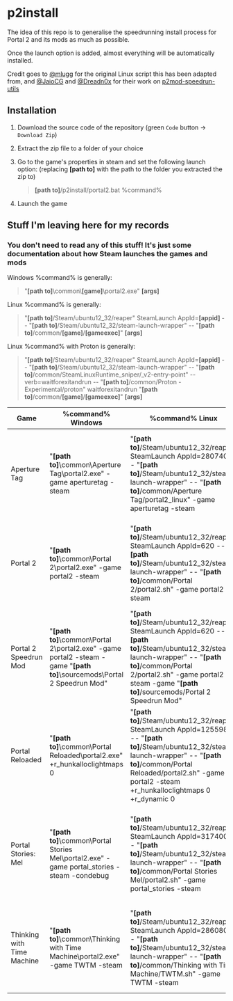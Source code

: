 # p2install

The idea of this repo is to generalise the speedrunning install process for Portal 2 and its mods as much as possible.

Once the launch option is added, almost everything will be automatically installed.

Credit goes to [@mlugg] for the original Linux script this has been adapted from, and [@JaioCG] and [@Dreadn0x] for their work on [p2mod-speedrun-utils]

[@mlugg]: https://github.com/mlugg
[@JaioCG]: https://github.com/JaioCG
[@Dreadn0x]: https://github.com/Dreadn0x
[p2mod-speedrun-utils]: https://github.com/JaioCG/p2mod-speedrun-utils

## Installation

1. Download the source code of the repository (green `Code` button -> `Download Zip`)

2. Extract the zip file to a folder of your choice

3. Go to the game's properties in steam and set the following launch option: (replacing **[path to]** with the path to the folder you extracted the zip to)

    > **[path to]**/p2install/portal2.bat %command%

4. Launch the game

## Stuff I'm leaving here for my records

### You don't need to read any of this stuff! It's just some documentation about how Steam launches the games and mods

Windows %command% is generally:
> "**[path to]**\\common\\**[game]**\\portal2.exe" **[args]**

Linux %command% is generally:
> "**[path to]**/Steam/ubuntu12_32/reaper" SteamLaunch AppId=**[appid]** -- "**[path to]**/Steam/ubuntu12_32/steam-launch-wrapper" -- "**[path to]**/common/**[game]**/**[gameexec]**" **[args]**

Linux %command% with Proton is generally:
> "**[path to]**/Steam/ubuntu12_32/reaper" SteamLaunch AppId=**[appid]** -- "**[path to]**/Steam/ubuntu12_32/steam-launch-wrapper" -- "**[path to]**/common/SteamLinuxRuntime_sniper/_v2-entry-point" --verb=waitforexitandrun -- "**[path to]**/common/Proton - Experimental/proton" waitforexitandrun "**[path to]**/common/**[game]**/**[gameexec]**" **[args]**

|            Game            | %command% Windows                                                                                                      | %command% Linux                                                                                                                                                                                                                                       | %command% Linux Proton
| -------------------------- | ---------------------------------------------------------------------------------------------------------------------- | ----------------------------------------------------------------------------------------------------------------------------------------------------------------------------------------------------------------------------------------------------- | ---
| Aperture Tag               |"**[path to]**\common\Aperture Tag\portal2.exe" -game aperturetag -steam                                                | "**[path to]**/Steam/ubuntu12_32/reaper" SteamLaunch AppId=280740  -- "**[path to]**/Steam/ubuntu12_32/steam-launch-wrapper" -- "**[path to]**/common/Aperture Tag/portal2_linux" -game aperturetag -steam                                            | "**[path to]**/Steam/ubuntu12_32/reaper" SteamLaunch AppId=280740  -- "**[path to]**/Steam/ubuntu12_32/steam-launch-wrapper" -- "**[path to]**/common/SteamLinuxRuntime_sniper/_v2-entry-point" --verb=waitforexitandrun -- "**[path to]**/common/Proton - Experimental/proton" waitforexitandrun "**[path to]**/common/Aperture Tag/portal2.exe" -game aperturetag -steam
| Portal 2                   |"**[path to]**\common\Portal 2\portal2.exe" -game portal2 -steam                                                        | "**[path to]**/Steam/ubuntu12_32/reaper" SteamLaunch AppId=620     -- "**[path to]**/Steam/ubuntu12_32/steam-launch-wrapper" -- "**[path to]**/common/Portal 2/portal2.sh" -game portal2 -steam                                                       | "**[path to]**/Steam/ubuntu12_32/reaper" SteamLaunch AppId=620     -- "**[path to]**/Steam/ubuntu12_32/steam-launch-wrapper" -- "**[path to]**/common/SteamLinuxRuntime_sniper/_v2-entry-point" --verb=waitforexitandrun -- "**[path to]**/common/Proton - Experimental/proton" waitforexitandrun "**[path to]**/common/Portal 2/portal2.exe" -game portal2 -steam
| Portal 2 Speedrun Mod      |"**[path to]**\common\Portal 2\portal2.exe" -game portal2 -steam -game "**[path to]**\sourcemods\Portal 2 Speedrun Mod" | "**[path to]**/Steam/ubuntu12_32/reaper" SteamLaunch AppId=620     -- "**[path to]**/Steam/ubuntu12_32/steam-launch-wrapper" -- "**[path to]**/common/Portal 2/portal2.sh" -game portal2 -steam -game "**[path to]**/sourcemods/Portal 2 Speedrun Mod"| "**[path to]**/Steam/ubuntu12_32/reaper" SteamLaunch AppId=620     -- "**[path to]**/Steam/ubuntu12_32/steam-launch-wrapper" -- "**[path to]**/common/SteamLinuxRuntime_sniper/_v2-entry-point" --verb=waitforexitandrun -- "**[path to]**/common/Proton - Experimental/proton" waitforexitandrun "**[path to]**/common/Portal 2/portal2.exe" -game portal2 -steam -game "**[path to]**/sourcemods/Portal 2 Speedrun Mod"
| Portal Reloaded            |"**[path to]**\common\Portal Reloaded\portal2.exe" +r_hunkalloclightmaps 0                                              | "**[path to]**/Steam/ubuntu12_32/reaper" SteamLaunch AppId=1255980 -- "**[path to]**/Steam/ubuntu12_32/steam-launch-wrapper" -- "**[path to]**/common/Portal Reloaded/portal2.sh" -game portal2 -steam +r_hunkalloclightmaps 0 +r_dynamic 0           | "**[path to]**/Steam/ubuntu12_32/reaper" SteamLaunch AppId=1255980 -- "**[path to]**/Steam/ubuntu12_32/steam-launch-wrapper" -- "**[path to]**/common/SteamLinuxRuntime_sniper/_v2-entry-point" --verb=waitforexitandrun -- "**[path to]**/common/Proton - Experimental/proton" waitforexitandrun "**[path to]**/common/Portal Reloaded/portal2.exe" +r_hunkalloclightmaps 0
| Portal Stories: Mel        |"**[path to]**\common\Portal Stories Mel\portal2.exe" -game portal_stories -steam -condebug                             | "**[path to]**/Steam/ubuntu12_32/reaper" SteamLaunch AppId=317400  -- "**[path to]**/Steam/ubuntu12_32/steam-launch-wrapper" -- "**[path to]**/common/Portal Stories Mel/portal2.sh" -game portal_stories -steam                                      | "**[path to]**/Steam/ubuntu12_32/reaper" SteamLaunch AppId=317400  -- "**[path to]**/Steam/ubuntu12_32/steam-launch-wrapper" -- "**[path to]**/common/SteamLinuxRuntime_sniper/_v2-entry-point" --verb=waitforexitandrun -- "**[path to]**/common/Proton - Experimental/proton" waitforexitandrun "**[path to]**/common/Portal Stories Mel/portal2.exe" -game portal_stories -steam -condebug
| Thinking with Time Machine |"**[path to]**\common\Thinking with Time Machine\portal2.exe" -game TWTM -steam                                         | "**[path to]**/Steam/ubuntu12_32/reaper" SteamLaunch AppId=286080  -- "**[path to]**/Steam/ubuntu12_32/steam-launch-wrapper" -- "**[path to]**/common/Thinking with Time Machine/TWTM.sh" -game TWTM -steam                                           | "**[path to]**/Steam/ubuntu12_32/reaper" SteamLaunch AppId=286080  -- "**[path to]**/Steam/ubuntu12_32/steam-launch-wrapper" -- "**[path to]**/common/SteamLinuxRuntime_sniper/_v2-entry-point" --verb=waitforexitandrun -- "**[path to]**/common/Proton - Experimental/proton" waitforexitandrun "**[path to]**/common/Thinking with Time Machine/portal2.exe" -game TWTM -steam
